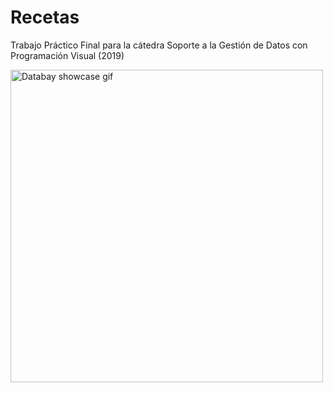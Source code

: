 # Recetas
Trabajo Práctico Final para la cátedra Soporte a la Gestión de Datos con Programación Visual (2019)


<img src="views/coin.gif" alt="Databay showcase gif" title="Databay showcase gif" width="500"/>
